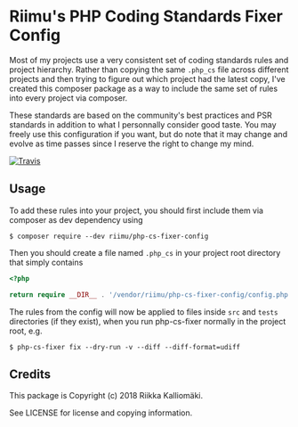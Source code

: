 # Riimu's PHP Coding Standards Fixer Config  #

Most of my projects use a very consistent set of coding standards rules and project hierarchy. Rather than
copying the same `.php_cs` file across different projects and then trying to figure out which project had
the latest copy, I've created this composer package as a way to include the same set of rules into every
project via composer.

These standards are based on the community's best practices and PSR standards in addition to what I personnally
consider good taste. You may freely use this configuration if you want, but do note that it may change and evolve
as time passes since I reserve the right to change my mind.

[![Travis](https://img.shields.io/travis/Riimu/php-cs-fixer-config.svg?style=flat-square)](https://travis-ci.org/Riimu/php-cs-fixer-config)

## Usage ##

To add these rules into your project, you should first include them via composer as dev dependency using

```
$ composer require --dev riimu/php-cs-fixer-config
```

Then you should create a file named `.php_cs` in your project root directory that simply contains

```php
<?php

return require __DIR__ . '/vendor/riimu/php-cs-fixer-config/config.php';
```

The rules from the config will now be applied to files inside `src` and `tests` directories (if they exist),
when you run php-cs-fixer normally in the project root, e.g.

```
$ php-cs-fixer fix --dry-run -v --diff --diff-format=udiff
```

## Credits ##

This package is Copyright (c) 2018 Riikka Kalliomäki.

See LICENSE for license and copying information.
